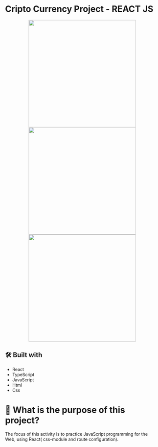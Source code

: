 ﻿# Cripto Currency Project - REACT JS

<div align="center">
<img src="https://github.com/danielfelix45/devCurrencyProject-REACT/assets/81331726/d2edaafb-b895-4d54-ba02-2334ee3320c1" width="350px" />
<img src="https://github.com/danielfelix45/devCurrencyProject-REACT/assets/81331726/7b6b83c8-0946-4824-8331-3eb2448aff4e" width="350px" />
<img src="https://github.com/danielfelix45/devCurrencyProject-REACT/assets/81331726/4edb8496-2fa9-4dad-adac-4efdf018107d" width="350px" />
</div>

## 🛠️ Built with

- React
- TypeScript
- JavaScript
- Html
- Css

# 🤔 What is the purpose of this project?

The focus of this activity is to practice JavaScript programming for the Web, using React( css-module and route configuration).